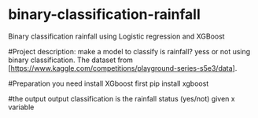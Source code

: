 # binary-classification-rainfall
Binary classification rainfall using Logistic regression and XGBoost

#Project description:
make a model to classify is rainfall? yess or not using binary classification. The dataset from [https://www.kaggle.com/competitions/playground-series-s5e3/data].

#Preparation
you need install XGboost first
pip install xgboost

#the output
output classification is the rainfall status (yes/not) given x variable
